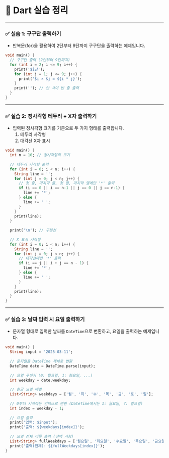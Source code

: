 # 📘 Dart 실습 정리

---

### ✅ 실습 1: 구구단 출력하기

- 반복문(for)을 활용하여 2단부터 9단까지 구구단을 출력하는 예제입니다.

```dart
void main() {
  // 구구단 출력 (2단부터 9단까지)
  for (int i = 2; i <= 9; i++) {
    print('$i단');
    for (int j = 1; j <= 9; j++) {
      print('$i × $j = ${i * j}');
    }
    print(''); // 단 사이 빈 줄 출력
  }
}
```

---

### ✅ 실습 2: 정사각형 테두리 + X자 출력하기

- 입력된 정사각형 크기를 기준으로 두 가지 형태를 출력합니다.
  1. 테두리 사각형
  2. 대각선 X자 표시

```dart
void main() {
  int n = 10; // 정사각형의 크기
  
  // 테두리 사각형 출력
  for (int i = 0; i < n; i++) {
    String line = '';
    for (int j = 0; j < n; j++) {
      // 첫 줄, 마지막 줄, 첫 열, 마지막 열에만 '*' 출력
      if (i == 0 || i == n-1 || j == 0 || j == n-1) {
        line += '*';
      } else {
        line += ' ';
      }
    }
    print(line);
  }
  
  print('\n'); // 구분선
  
  // X 표시 사각형
  for (int i = 0; i < n; i++) {
    String line = '';
    for (int j = 0; j < n; j++) {
      // 대각선에만 '*' 출력
      if (i == j || i + j == n - 1) {
        line += '*';
      } else {
        line += ' ';
      }
    }
    print(line);
  }
}
```

---

### ✅ 실습 3: 날짜 입력 시 요일 출력하기

- 문자열 형태로 입력한 날짜를 `DateTime`으로 변환하고, 요일을 출력하는 예제입니다.

```dart
void main() {
  String input = '2025-03-11';
  
  // 문자열을 DateTime 객체로 변환
  DateTime date = DateTime.parse(input);
  
  // 요일 구하기 (0: 월요일, 1: 화요일, ...)
  int weekday = date.weekday;
  
  // 한글 요일 배열
  List<String> weekdays = ['월', '화', '수', '목', '금', '토', '일'];
  
  // 0부터 시작하는 인덱스로 변환 (DateTime에서는 1: 월요일, 7: 일요일)
  int index = weekday - 1;
  
  // 요일 출력
  print('입력: $input');
  print('출력: ${weekdays[index]}');
  
  // 요일 전체 이름 출력 (선택 사항)
  List<String> fullWeekdays = ['월요일', '화요일', '수요일', '목요일', '금요일', '토요일', '일요일'];
  print('출력(전체): ${fullWeekdays[index]}');
}
```
